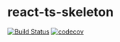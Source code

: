 # react-ts-skeleton
[![Build Status](https://travis-ci.org/woltsu/react-ts-skeleton.svg?branch=master)](https://travis-ci.org/woltsu/react-ts-skeleton) [![codecov](https://codecov.io/gh/woltsu/react-ts-skeleton/branch/master/graph/badge.svg)](https://codecov.io/gh/woltsu/react-ts-skeleton)

